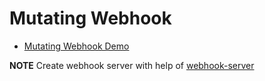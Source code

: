 # Mutating Webhook

- [Mutating Webhook Demo](https://github.com/stackrox/admission-controller-webhook-demo/tree/master)

**NOTE** Create webhook server with help of [webhook-server](./webhook-server/)
